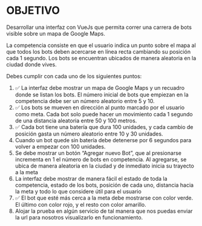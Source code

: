 # OBJETIVO

Desarrollar una interfaz con VueJs que permita correr una carrera de bots visible sobre un mapa de Google Maps.

La competencia consiste en que el usuario indica un punto sobre el mapa al que todos los bots deben acercarse en línea recta cambiando su posición cada 1 segundo.
Los bots se encuentran ubicados de manera aleatoria en la ciudad donde vives.

Debes cumplir con cada uno de los siguientes puntos:

1. ✅ La interfaz debe mostrar un mapa de Google Maps y un recuadro donde se listan los bots. El número inicial de bots que empiezan en la competencia debe ser un número aleatorio entre 5 y 10.
2. ✅ Los bots se mueven en dirección al punto marcado por el usuario como meta. Cada bot solo puede hacer un movimiento cada 1 segundo de una distancia aleatoria entre 50 y 100 metros.
3. ✅ Cada bot tiene una batería que dura 100 unidades, y cada cambio de posición gasta un número aleatorio entre 10 y 30 unidades.
4. Cuando un bot quede sin batería debe detenerse por 6 segundos para volver a empezar con 100 unidades.
5. Se debe mostrar un botón “Agregar nuevo Bot”, que al presionarse incrementa en 1 el número de bots en competencia. Al agregarse, se ubica de manera aleatoria en la ciudad y de inmediato inicia su trayecto a la meta
6. La interfaz debe mostrar de manera fácil el estado de toda la competencia, estado de los bots, posición de cada uno, distancia hacia la meta y todo lo que considere útil para el usuario
7. ✅ El bot que esté más cerca a la meta debe mostrarse con color verde. El último con color rojo, y el resto con color amarillo.
8. Alojar la prueba en algún servicio de tal manera que nos puedas enviar la url para nosotros visualizarlo en funcionamiento.

